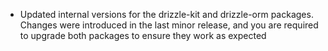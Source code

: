 - Updated internal versions for the drizzle-kit and drizzle-orm packages. Changes were introduced in the last minor release, and you are required to upgrade both packages to ensure they work as expected